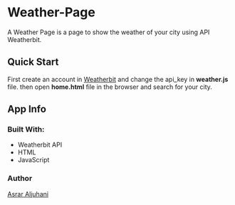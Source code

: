 # Weather-Page
A Weather Page is a page to show the weather of your city using API Weatherbit.

## Quick Start
First create an account in [Weatherbit](https://www.weatherbit.io/api/weather-current) and change the api_key in **weather.js** file. 
then open **home.html** file in the browser and search for your city.  
## App Info
### Built With:
* Weatherbit API
* HTML
* JavaScript

### Author 
[Asrar Aljuhani](https://twitter.com/asraraljuhani)
